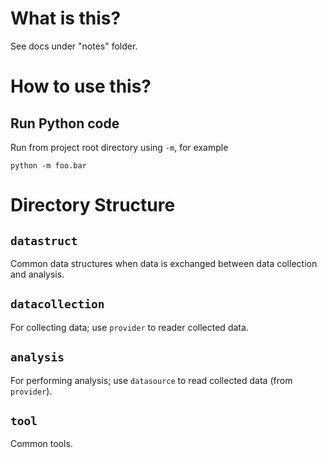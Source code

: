 # What is this?

See docs under "notes" folder.

# How to use this?

## Run Python code

Run from project root directory using `-m`, for example

```shell
python -m foo.bar
```

# Directory Structure

## `datastruct`

Common data structures when data is exchanged between data collection and analysis.

## `datacollection`

For collecting data; use `provider` to reader collected data.

## `analysis`

For performing analysis; use `datasource` to read collected data (from `provider`).

## `tool`

Common tools.